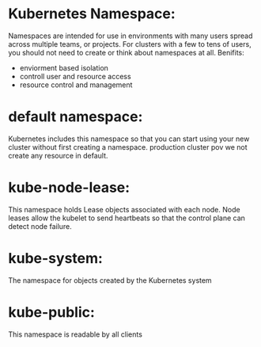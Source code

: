 # Kubernetes Namespace: 
Namespaces are intended for use in environments with many users spread across multiple teams, or projects. For clusters with a few to tens of users, you should not need to create or think about namespaces at all.
Benifits: 
- enviorment based isolation 
- controll user and resource access 
- resource control and management 

# default namespace: 
Kubernetes includes this namespace so that you can start using your new cluster without first creating a namespace. production cluster pov we not create any resource in default. 

# kube-node-lease: 
This namespace holds Lease objects associated with each node. Node leases allow the kubelet to send heartbeats so that the control plane can detect node failure.

# kube-system: 
The namespace for objects created by the Kubernetes system

# kube-public:
This namespace is readable by all clients 